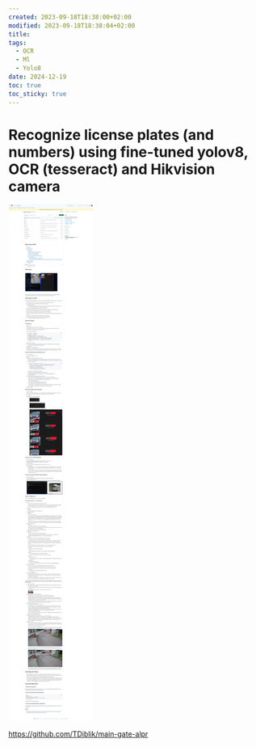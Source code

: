 ```yaml
---
created: 2023-09-18T18:38:00+02:00
modified: 2023-09-18T18:38:04+02:00
title: 
tags:
  - OCR
  - Ml
  - Yolo8
date: 2024-12-19
toc: true
toc_sticky: true
---
```


# Recognize license plates (and numbers) using fine-tuned yolov8, OCR (tesseract) and Hikvision camera


![](../_assets/2023-09-18-Recognize-license-plates-20241219170809.jpg)



<https://github.com/TDiblik/main-gate-alpr>
